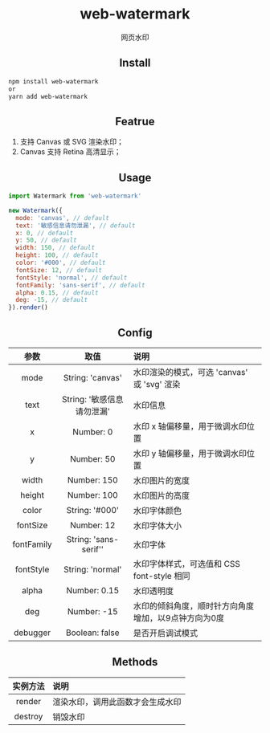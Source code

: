 <div align="center">
  <h1>web-watermark</h1>
  <p>网页水印</p>
</div>

<h2 align="center">Install</h2>

```bash
npm install web-watermark
or
yarn add web-watermark
```

<h2 align="center">Featrue</h2>

1. 支持 Canvas 或 SVG 渲染水印；
2. Canvas 支持 Retina 高清显示；

<h2 align="center">Usage</h2>

```javascript
import Watermark from 'web-watermark'

new Watermark({
  mode: 'canvas', // default
  text: '敏感信息请勿泄漏', // default
  x: 0, // default
  y: 50, // default
  width: 150, // default
  height: 100, // default
  color: '#000', // default
  fontSize: 12, // default
  fontStyle: 'normal', // default
  fontFamily: 'sans-serif', // default
  alpha: 0.15, // default
  deg: -15, // default
}).render()
```

<h2 align="center">Config</h2>

| 参数 | 取值 | 说明 |
| :----: | :----: | :---- |
| mode       | String: 'canvas'           | 水印渲染的模式，可选 'canvas' 或 'svg' 渲染          |
| text       | String: '敏感信息请勿泄漏'   | 水印信息                                             |
| x          | Number: 0                  | 水印 x 轴偏移量，用于微调水印位置                    |
| y          | Number: 50                 | 水印 y 轴偏移量，用于微调水印位置                    |
| width      | Number: 150                | 水印图片的宽度                                       |
| height     | Number: 100                | 水印图片的高度                                       |
| color      | String: '#000'             | 水印字体颜色                                         |
| fontSize   | Number: 12                 | 水印字体大小                                         |
| fontFamily | String: 'sans-serif''      | 水印字体                                             |
| fontStyle  | String: 'normal'           | 水印字体样式，可选值和 CSS font-style 相同           |
| alpha      | Number: 0.15               | 水印透明度                                           |
| deg        | Number: -15                | 水印的倾斜角度，顺时针方向角度增加，以9点钟方向为0度 |
| debugger   | Boolean: false             | 是否开启调试模式 |

<h2 align="center">Methods</h2>

| 实例方法 | 说明 |
| :----: | :---- |
| render | 渲染水印，调用此函数才会生成水印 |
| destroy | 销毁水印 |

